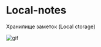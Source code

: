 # Local-notes
Хранилище заметок (Local ctorage)


![gif](https://github.com/Samdanova/Local-notes/main/src/notes.gif)
